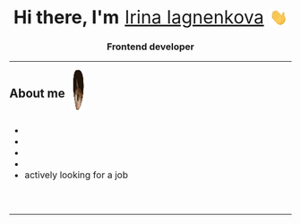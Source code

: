 <div style="display: flex; gap: 10px; justify-content: center; align-items: center; padding: 30px 0 0 ">
    <h1 style="padding: 0; margin: 0; font-size: 32px">Hi there, I'm </h1>
    <a href="http://rsskhna.tilda.ws" target="_blank" style="font-size: 32px;">Irina Iagnenkova</a> 
    <img src="https://github.com/rsskhna/rsskhna/raw/main/images/Hi.gif" width="32" alt=""/>
</div>

<h3 align="center" >Frontend developer</h3>

_____________

<div style="display: flex; flex-direction: column; gap: 10px; padding: 0 0 30px">
    <div style="display: flex; gap: 10px;">
        <h2>About me</h2>
        <img src="https://github.com/rsskhna/rsskhna/raw/main/images/cats.gif" width="28" alt=""/>
    </div>
    <ul style="font-size: 16px">
        <li></li>
        <li></li>
        <li></li>
        <li></li>
        <li>actively looking for a job</li>
    </ul>
</div>

_____________



